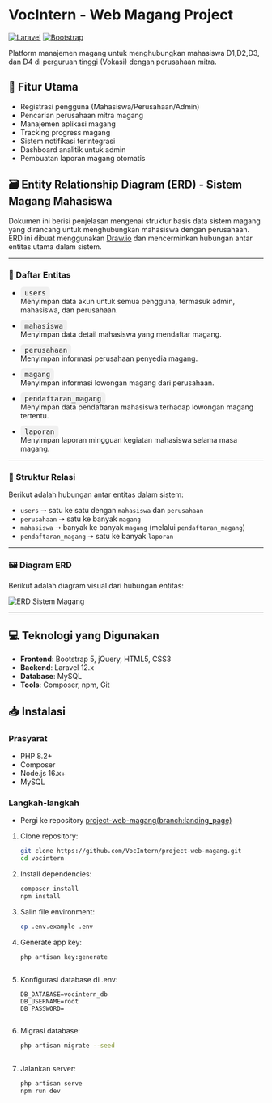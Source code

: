 # VocIntern - Web Magang Project

[![Laravel](https://img.shields.io/badge/Laravel-FF2D20?style=for-the-badge&logo=laravel&logoColor=white)](https://laravel.com)
[![Bootstrap](https://img.shields.io/badge/Bootstrap-563D7C?style=for-the-badge&logo=bootstrap&logoColor=white)](https://getbootstrap.com)

Platform manajemen magang untuk menghubungkan mahasiswa D1,D2,D3, dan D4 di perguruan tinggi (Vokasi) dengan perusahaan mitra.

## 🚀 Fitur Utama
- Registrasi pengguna (Mahasiswa/Perusahaan/Admin)
- Pencarian perusahaan mitra magang
- Manajemen aplikasi magang
- Tracking progress magang
- Sistem notifikasi terintegrasi
- Dashboard analitik untuk admin
- Pembuatan laporan magang otomatis


## 🗃️ Entity Relationship Diagram (ERD) - Sistem Magang Mahasiswa

Dokumen ini berisi penjelasan mengenai struktur basis data sistem magang yang dirancang untuk menghubungkan mahasiswa dengan perusahaan. ERD ini dibuat menggunakan [Draw.io](https://draw.io) dan mencerminkan hubungan antar entitas utama dalam sistem.

---

### 📌 Daftar Entitas

- <span style="background:#f0f0f0;border-radius:6px;padding:4px 8px;font-family:monospace;">users</span>  
  Menyimpan data akun untuk semua pengguna, termasuk admin, mahasiswa, dan perusahaan.

- <span style="background:#f0f0f0;border-radius:6px;padding:4px 8px;font-family:monospace;">mahasiswa</span>  
  Menyimpan data detail mahasiswa yang mendaftar magang.

- <span style="background:#f0f0f0;border-radius:6px;padding:4px 8px;font-family:monospace;">perusahaan</span>  
  Menyimpan informasi perusahaan penyedia magang.

- <span style="background:#f0f0f0;border-radius:6px;padding:4px 8px;font-family:monospace;">magang</span>  
  Menyimpan informasi lowongan magang dari perusahaan.

- <span style="background:#f0f0f0;border-radius:6px;padding:4px 8px;font-family:monospace;">pendaftaran_magang</span>  
  Menyimpan data pendaftaran mahasiswa terhadap lowongan magang tertentu.

- <span style="background:#f0f0f0;border-radius:6px;padding:4px 8px;font-family:monospace;">laporan</span>  
  Menyimpan laporan mingguan kegiatan mahasiswa selama masa magang.

---

### 🧭 Struktur Relasi

Berikut adalah hubungan antar entitas dalam sistem:

- `users` ➝ satu ke satu dengan `mahasiswa` dan `perusahaan`
- `perusahaan` ➝ satu ke banyak `magang`
- `mahasiswa` ➝ banyak ke banyak `magang` (melalui `pendaftaran_magang`)
- `pendaftaran_magang` ➝ satu ke banyak `laporan`

---

### 🖼️ Diagram ERD

Berikut adalah diagram visual dari hubungan entitas:

![ERD Sistem Magang](project-web-magang/VocIntern_ERD.png) 

---


## 💻 Teknologi yang Digunakan
- **Frontend**: Bootstrap 5, jQuery, HTML5, CSS3
- **Backend**: Laravel 12.x
- **Database**: MySQL
- **Tools**: Composer, npm, Git

## 📥 Instalasi

### Prasyarat
- PHP 8.2+
- Composer
- Node.js 16.x+
- MySQL

### Langkah-langkah
* Pergi ke repository [project-web-magang(branch:landing_page)](https://github.com/VocIntern/project-web-magang/tree/landingpage)

1. Clone repository:
   ```bash
   git clone https://github.com/VocIntern/project-web-magang.git
   cd vocintern
   
2. Install dependencies:
    ```bash
    composer install
    npm install
3. Salin file environment:
    ```bash
    cp .env.example .env
4. Generate app key:
   ```bash
   php artisan key:generate
  
5. Konfigurasi database di .env:
   ```env
   DB_DATABASE=vocintern_db
   DB_USERNAME=root
   DB_PASSWORD=
  
6. Migrasi database:
   ```bash
   php artisan migrate --seed
  
7. Jalankan server:
   ```bash
   php artisan serve
   npm run dev
